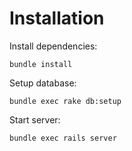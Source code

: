 # Installation

Install dependencies:

`bundle install`

Setup database:

`bundle exec rake db:setup`

Start server:

`bundle exec rails server`
